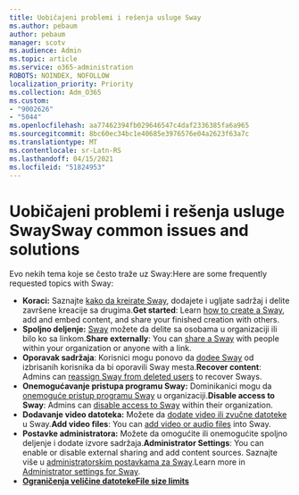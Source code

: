 ```yaml
---
title: Uobičajeni problemi i rešenja usluge Sway
ms.author: pebaum
author: pebaum
manager: scotv
ms.audience: Admin
ms.topic: article
ms.service: o365-administration
ROBOTS: NOINDEX, NOFOLLOW
localization_priority: Priority
ms.collection: Adm_O365
ms.custom:
- "9002626"
- "5044"
ms.openlocfilehash: aa77462394fb029646547c4daf2336385fa6a965
ms.sourcegitcommit: 8bc60ec34bc1e40685e3976576e04a2623f63a7c
ms.translationtype: MT
ms.contentlocale: sr-Latn-RS
ms.lasthandoff: 04/15/2021
ms.locfileid: "51824953"
---
```

# <a name="sway-common-issues-and-solutions"></a><span data-ttu-id="08ed1-102">Uobičajeni problemi i rešenja usluge Sway</span><span class="sxs-lookup"><span data-stu-id="08ed1-102">Sway common issues and solutions</span></span>

<span data-ttu-id="08ed1-103">Evo nekih tema koje se često traže uz Sway:</span><span class="sxs-lookup"><span data-stu-id="08ed1-103">Here are some frequently requested topics with Sway:</span></span>

- <span data-ttu-id="08ed1-104">**Koraci:** Saznajte [kako da kreirate Sway](https://support.office.com/article/getting-started-with-sway-2076c468-63f4-4a89-ae5f-424796714a8a), dodajete i ugljate sadržaj i delite završene kreacije sa drugima.</span><span class="sxs-lookup"><span data-stu-id="08ed1-104">**Get started**: Learn [how to create a Sway](https://support.office.com/article/getting-started-with-sway-2076c468-63f4-4a89-ae5f-424796714a8a), add and embed content, and share your finished creation with others.</span></span>
- <span data-ttu-id="08ed1-105">**Spoljno deljenje:** [Sway](https://support.microsoft.com/en-us/office/share-your-sway-1cf853b8-ef7e-46b0-b704-003e58d28998?ui=en-us&rs=en-us&ad=us) možete da delite sa osobama u organizaciji ili bilo ko sa linkom.</span><span class="sxs-lookup"><span data-stu-id="08ed1-105">**Share externally**:  You can [share a Sway](https://support.microsoft.com/en-us/office/share-your-sway-1cf853b8-ef7e-46b0-b704-003e58d28998?ui=en-us&rs=en-us&ad=us) with people within your organization or anyone with a link.</span></span>
- <span data-ttu-id="08ed1-106">**Oporavak sadržaja**: Korisnici mogu ponovo da [dodee Sway](https://support.office.com/article/Reassign-Sways-from-a-deleted-user-account-Admin-Help-9580E618-3C3E-4D28-A6EF-74C00A997248) od izbrisanih korisnika da bi oporavili Sway mesta.</span><span class="sxs-lookup"><span data-stu-id="08ed1-106">**Recover content**: Admins can [reassign Sway from deleted users](https://support.office.com/article/Reassign-Sways-from-a-deleted-user-account-Admin-Help-9580E618-3C3E-4D28-A6EF-74C00A997248) to recover Sways.</span></span>
- <span data-ttu-id="08ed1-107">**Onemogućavanje pristupa programu Sway:** Dominikanici mogu da [onemoguće pristup programu Sway](https://docs.microsoft.com/office365/enterprise/powershell/disable-access-to-sway-with-office-365-powershell) u organizaciji.</span><span class="sxs-lookup"><span data-stu-id="08ed1-107">**Disable access to Sway**: Admins can [disable access to Sway](https://docs.microsoft.com/office365/enterprise/powershell/disable-access-to-sway-with-office-365-powershell) within their organization.</span></span>
- <span data-ttu-id="08ed1-108">**Dodavanje video datoteka:** Možete da [dodate video ili zvučne datoteke](https://support.office.com/article/Add-video-and-audio-files-into-Sway-d2f14842-e103-49c0-9da2-0fbcfcad381f) u Sway.</span><span class="sxs-lookup"><span data-stu-id="08ed1-108">**Add video files**: You can [add video or audio files](https://support.office.com/article/Add-video-and-audio-files-into-Sway-d2f14842-e103-49c0-9da2-0fbcfcad381f) into Sway.</span></span>
- <span data-ttu-id="08ed1-109">**Postavke administratora:** Možete da omogućite ili onemogućite spoljno deljenje i dodate izvore sadržaja.</span><span class="sxs-lookup"><span data-stu-id="08ed1-109">**Administrator Settings**: You can enable or disable external sharing and add content sources.</span></span> <span data-ttu-id="08ed1-110">Saznajte više u [administratorskim postavkama za Sway](https://support.office.com/article/Administrator-settings-for-Sway-d298e79b-b6ab-44c6-9239-aa312f5784d4).</span><span class="sxs-lookup"><span data-stu-id="08ed1-110">Learn more in [Administrator settings for Sway](https://support.office.com/article/Administrator-settings-for-Sway-d298e79b-b6ab-44c6-9239-aa312f5784d4).</span></span>
- <span data-ttu-id="08ed1-111">**[Ograničenja veličine datoteke](https://support.office.com/article/File-size-limits-in-Sway-4db21bc6-b42b-499f-9272-66e089db109f)**</span><span class="sxs-lookup"><span data-stu-id="08ed1-111">**[File size limits](https://support.office.com/article/File-size-limits-in-Sway-4db21bc6-b42b-499f-9272-66e089db109f)**</span></span>
